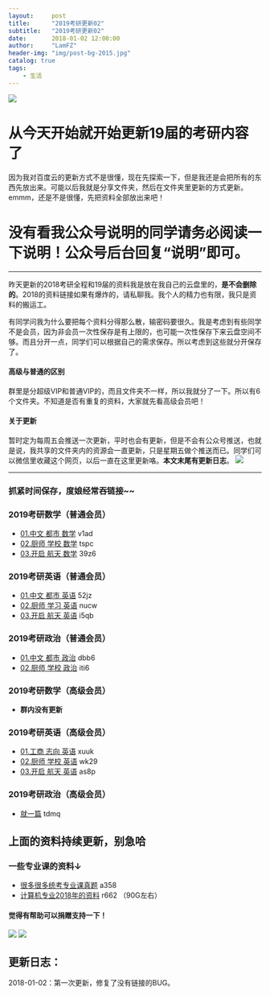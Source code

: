 ```yaml
---
layout:     post
title:      "2019考研更新02"
subtitle:   "2019考研更新02"
date:       2018-01-02 12:00:00
author:     "LamFZ"
header-img: "img/post-bg-2015.jpg"
catalog: true
tags:
    - 生活
---
```

![](http://ww2.sinaimg.cn/large/0060lm7Tly1fn12veqkifj30xc0ii40n.jpg)
# 从今天开始就开始更新19届的考研内容了

因为我对百度云的更新方式不是很懂，现在先探索一下，但是我还是会把所有的东西先放出来。可能以后我就是分享文件夹，然后在文件夹里更新的方式更新。emmm，还是不是很懂，先把资料全部放出来吧！

# 没有看我公众号说明的同学请务必阅读一下说明！公众号后台回复“说明”即可。
-----

昨天更新的2018考研全程和19届的资料我是放在我自己的云盘里的，**是不会删除的**。2018的资料链接如果有爆炸的，请私聊我。我个人的精力也有限，我只是资料的搬运工。

有同学问我为什么要把每个资料分得那么散，输密码要很久。我是考虑到有些同学不是会员，因为非会员一次性保存是有上限的，也可能一次性保存下来云盘空间不够。而且分开一点，同学们可以根据自己的需求保存。所以考虑到这些就分开保存了。
#### 高级与普通的区别
群里是分超级VIP和普通VIP的，而且文件夹不一样，所以我就分了一下。所以有6个文件夹。不知道是否有重复的资料，大家就先看高级会员吧！
#### 关于更新
暂时定为每周五会推送一次更新，平时也会有更新，但是不会有公众号推送，也就是说，我共享的文件夹内的资源会一直更新，只是星期五做个推送而已。同学们可以微信里收藏这个网页，以后一直在这里更新咯。**本文末尾有更新日志**。
![](http://ww3.sinaimg.cn/large/0060lm7Tly1fn12y3e3gaj31hc0u0qet.jpg)

-----

### 抓紧时间保存，度娘经常吞链接~~

### 2019考研数学（普通会员）
* [01.中文 都市 数学](https://pan.baidu.com/s/1gfs6M0V) v1ad
* [02.厨师 学校 数学](https://pan.baidu.com/s/1dFtWKb3) tspc
* [03.开启 航天 数学](https://pan.baidu.com/s/1jHLqEDg) 39z6

### 2019考研英语（普通会员）
* [01.中文 都市 英语](https://pan.baidu.com/s/1jH6xCyi) 52jz
* [02.厨师 学习 英语](https://pan.baidu.com/s/1pLR2yNp) nucw
* [03.开启 航天 英语](https://pan.baidu.com/s/1qYqS7pE) i5qb

### 2019考研政治（普通会员）
* [01.中文 都市 政治](https://pan.baidu.com/s/1geDVqbL) dbb6
* [02.厨师 学校 政治](https://pan.baidu.com/s/1bo3UcPp) iti6

### 2019考研数学（高级会员）
* __群内没有更新__

### 2019考研英语（高级会员）
* [01.工商 志向 英语](https://pan.baidu.com/s/1o8yymEm) xuuk
* [02.厨师 学校 英语](https://pan.baidu.com/s/1o7Cve4M) wk29
* [03.开启 航天 英语](https://pan.baidu.com/s/1mhDLfjM) as8p

### 2019考研政治（高级会员）
* [就一篇](https://pan.baidu.com/s/1qYebr5q) tdmq

## 上面的资料持续更新，别急哈

### 一些专业课的资料↓
* [很多很多统考专业课真题](https://pan.baidu.com/s/1o7EwT30) a358
* [计算机专业2018年的资料](https://pan.baidu.com/s/1qYqS7us) r662 （90G左右）



#### 觉得有帮助可以捐赠支持一下！
![](https://timgsa.baidu.com/timg?image&quality=80&size=b9999_10000&sec=1514739195444&di=773936890dfe86fcf8a25b3db2384433&imgtype=0&src=http%3A%2F%2Fi.zeze.com%2Fattachment%2Fforum%2F201603%2F26%2F104839u04ctdk924k8pbdb.jpeg)
![](http://ww4.sinaimg.cn/large/0060lm7Tly1fn0b1zneraj30iz0lj75q.jpg
)

## 更新日志：
2018-01-02：第一次更新，修复了没有链接的BUG。
